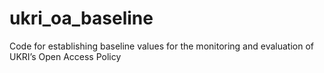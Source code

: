 # ukri_oa_baseline
Code for establishing baseline values for the monitoring and evaluation of UKRI’s Open Access Policy
